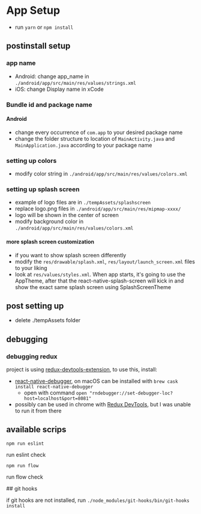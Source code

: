 # App Setup

- run `yarn` or `npm install`

## postinstall setup

### app name

- Android: change app_name in `./android/app/src/main/res/values/strings.xml`
- iOS: change Display name in xCode

### Bundle id and package name

#### Android

- change every occurrence of `com.app` to your desired package name
- change the folder structure to location of `MainActivity.java` and `MainApplication.java` according to your package name

### setting up colors

- modify color string in `./android/app/src/main/res/values/colors.xml`

### setting up splash screen

- example of logo files are in `./tempAssets/splashscreen`
- replace logo.png files in `./android/app/src/main/res/mipmap-xxxx/`
- logo will be shown in the center of screen
- modify background color in `./android/app/src/main/res/values/colors.xml`

#### more splash screen customization

- if you want to show splash screen differently
- modify the `res/drawable/splash.xml`, `res/layout/launch_screen.xml` files to your liking
- look at `res/values/styles.xml`. When app starts, it's going to use the AppTheme, after that the react-native-splash-screen will kick in and show the exact same splash screen using SplashScreenTheme

## post setting up

- delete ./tempAssets folder

## debugging

### debugging redux

project is using [redux-devtools-extension](https://github.com/zalmoxisus/redux-devtools-extension), to use this, install:

- [react-native-debugger](https://github.com/jhen0409/react-native-debugger), on macOS can be installed with `brew cask install react-native-debugger`
  - open with command `open "rndebugger://set-debugger-loc?host=localhost&port=8081"`
- possibly can be used in chrome with [Redux DevTools](https://chrome.google.com/webstore/detail/redux-devtools/lmhkpmbekcpmknklioeibfkpmmfibljd), but I was unable to run it from there

## available scrips

`npm run eslint`

run eslint check

`npm run flow`

run flow check

## git hooks

if git hooks are not installed, run `./node_modules/git-hooks/bin/git-hooks install`
